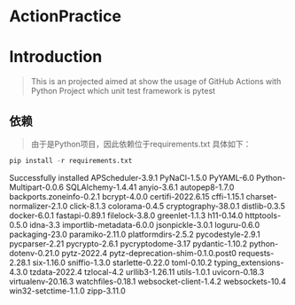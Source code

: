 # ActionPractice
# Introduction
> This is an projected aimed at show the usage of GitHub Actions with Python Project which unit test framework is pytest

## 依赖
> 由于是Python项目，因此依赖位于requirements.txt
具体如下：
```python
pip install -r requirements.txt
```

Successfully installed APScheduler-3.9.1 PyNaCl-1.5.0 PyYAML-6.0 Python-Multipart-0.0.6 SQLAlchemy-1.4.41 anyio-3.6.1 autopep8-1.7.0 backports.zoneinfo-0.2.1 bcrypt-4.0.0 certifi-2022.6.15 cffi-1.15.1 charset-normalizer-2.1.0 click-8.1.3 colorama-0.4.5 cryptography-38.0.1 distlib-0.3.5 docker-6.0.1 fastapi-0.89.1 filelock-3.8.0 greenlet-1.1.3 h11-0.14.0 httptools-0.5.0 idna-3.3 importlib-metadata-6.0.0 jsonpickle-3.0.1 loguru-0.6.0 packaging-23.0 paramiko-2.11.0 platformdirs-2.5.2 pycodestyle-2.9.1 pycparser-2.21 pycrypto-2.6.1 pycryptodome-3.17 pydantic-1.10.2 python-dotenv-0.21.0 pytz-2022.4 pytz-deprecation-shim-0.1.0.post0 requests-2.28.1 six-1.16.0 sniffio-1.3.0 starlette-0.22.0 toml-0.10.2 typing_extensions-4.3.0 tzdata-2022.4 tzlocal-4.2 urllib3-1.26.11 utils-1.0.1 uvicorn-0.18.3 virtualenv-20.16.3 watchfiles-0.18.1 websocket-client-1.4.2 websockets-10.4 win32-setctime-1.1.0 zipp-3.11.0